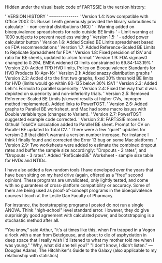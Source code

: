 Hidden under the visual basic code of FARTSSIE is the version history:<p>

' VERSION HISTORY
' ---------------
' Version 1.4: Now compatible with Office 2007. Dr. Russel Lenth generously provided the library subroutines to calculate
' - non-central distributions (NCt)
' - Warning added on bioequivalence spreadsheets for ratio outside BE limits
' - Limit warning at 1000 subjects to prevent needless waiting
' Version 1.5:
' - added power calculator button
' Version 1.6: Added Scaled BE Limits spreadsheet based on FDA recommendations
' Verstion 1.7: Added Reference-Scaled BE Limits to Replicate Spreadsheet for FDA
' Version 1.8: Fixed precision of ISV and ratio for BE sheets, updated to .xlsm format
' Version 1.9: FDA sigmaw0 changed to 0.294, EMEA widened CI limits constrained to 69.84-143.19%
' Version 2.0: Added TPD HVD limits, Policy on Bioequivalence Standards for HVD Products 18-Apr-16:
' Version 2.1: Added snazzy distribution graphs
' Version 2.2: Added d to the first two graphs, fixed 30% threshold BE limits for HVD (limits would go within 80-125 below 30% ISV)
' Version 2.3: Added Lehr's Formula to parallel superiority
' Version 2.4: Fixed the way that d was depicted on superiority and non-inferiority trials.
' Version 2.5: Removed Reference-Scaled BE Limits (skewed results at higher CVs, improper method implemented). Added links to PowerTOST.
' Version 2.6: Added graphs to Parallel BE worksheet, and Mac had some macro issues with Double variable type (changed to Variant).
' Version 2.7: PowerTOST suggested example code corrected.
' Version 2.8: FARTSSIE moves to Github! TotalCV calculation added to Parallel BE sheet. Prompt for CV on Parallel BE updated to Total CV.
' There were a few "quiet" updates for version 2.8 that didn't warrant a version number increase. For instance I think I finally found and corrected the Error 13 bug on some Mac platforms.
' Version 2.9: Two worksheets were added to estimate the combined dropout rates and buffer the sample size accordingly: "Dropouts - 2 rates", and "Dropouts - 3 rates". Added "RefScaledBE" Worksheet - sample size table for HVDs and NTIDs.

I have also added a few random tools I have developed over the years that have been sitting on my hard drive (again, offered as a "free" second opinion).
These programs are unvalidated, only lightly tested, and come with no guarantees of cross-platform compatibility or accuracy. Some of them are being used as proof-of-concept programs in the bioequivalence courses I teach at the Leslie Dan Faculty of Pharmacy.

For instance, the bootstrapping programs I posted do not run a single ANOVA. Think "high-school" level standard error. However, they do give surprisingly good agreement with calculated power, and bootstrapping is a stochastic method after all.

“You know," said Arthur, "it's at times like this, when I'm trapped in a Vogon airlock with a man from Betelgeuse, and about to die of asphyxiation in deep space that I really wish I'd listened to what my mother told me when I was young."
"Why, what did she tell you?"
"I don't know, I didn't listen.”
― Douglas Adams, The Hitchhiker's Guide to the Galaxy
(also applicable to my relationship with statistics)
